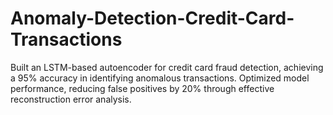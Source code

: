 # Anomaly-Detection-Credit-Card-Transactions
Built an LSTM-based autoencoder for credit card fraud detection, achieving a 95% accuracy in identifying anomalous transactions. Optimized model performance, reducing false positives by 20% through effective reconstruction error analysis.
